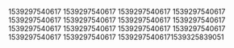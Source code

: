 1539297540617
1539297540617
1539297540617
1539297540617
1539297540617
1539297540617
1539297540617
1539297540617
1539297540617
1539297540617
1539297540617
1539297540617
1539297540617
1539297540617
15392975406171539325839051